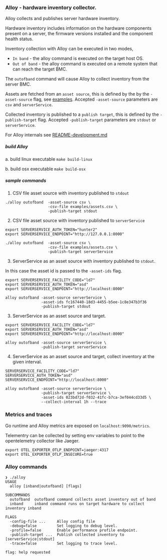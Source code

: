 ### Alloy - hardware inventory collector.

Alloy collects and publishes server hardware inventory.

Hardware inventory includes information on the hardware components present on a server,
the firmware versions installed and the component health status.

Inventory collection with Alloy can be executed in two modes,
 - `In band` - the alloy command is executed on the target host OS.
 - `Out of band` - the alloy command is executed on a remote system that can reach the target BMC.

The `outofband` command will cause Alloy to collect inventory from the server BMC.

Assets are fetched from an `asset source`, this is defined by the by the `-asset-source` flag,
see [examples](examples/assets.csv). Accepted `-asset-source` parameters are `csv` and `serverService`.

Collected inventory is published to a `publish target`, this is defined by the `-publish-target` flag. Accepted `-publish-target` parameters are `stdout` or `serverService`.

For Alloy internals see [README-development.md](docs/README-development.md)

##### build Alloy

a. build linux executable
`make build-linux`

b. build osx executable
`make build-osx`

##### sample commands

1. CSV file asset source with inventory published to `stdout`
```
./alloy outofband  -asset-source csv \
                   -csv-file examples/assets.csv \
                   -publish-target stdout
```

2. CSV file asset source with inventory published to `serverService`
```
export SERVERSERVICE_AUTH_TOKEN="hunter2"
export SERVERSERVICE_ENDPOINT="http://127.0.0.1:8000"

./alloy outofband  -asset-source csv \
                   -csv-file examples/assets.csv \
                   -publish-target serverService
```


3. ServerService as an asset source with inventory published to `stdout`.

In this case the asset id is passed to the `-asset-ids` flag.
```
export SERVERSERVICE_FACILITY_CODE="ld7"
export SERVERSERVICE_AUTH_TOKEN="asd"
export SERVERSERVICE_ENDPOINT="http://localhost:8000"

alloy outofband -asset-source serverService \
                -asset-ids fc167440-18d3-4455-b5ee-1c8e347b3f36
                -publish-target stdout
```

3. ServerService as an asset source and target.


```
export SERVERSERVICE_FACILITY_CODE="ld7"
export SERVERSERVICE_AUTH_TOKEN="asd"
export SERVERSERVICE_ENDPOINT="http://localhost:8000"

alloy outofband -asset-source serverService \
                -publish-target serverService
```

4. ServerService as an asset source and target, collect inventory at the given interval.

```
SERVERSERVICE_FACILITY_CODE="ld7"
SERVERSERVICE_AUTH_TOKEN="asd"
SERVERSERVICE_ENDPOINT="http://localhost:8000"

alloy outofband -asset-source serverService \
                -publish-target serverService \
                -asset-ids 023bd72d-f032-41fc-b7ca-3ef044cd33d5 \
                --collect-interval 1h --trace
```

### Metrics and traces

Go runtime and Alloy metrics are exposed on `localhost:9090/metrics`.

Telementry can be collected by setting env variables to point to the
opentelemetry collector like Jaeger.

```
export OTEL_EXPORTER_OTLP_ENDPOINT=jaeger:4317
export OTEL_EXPORTER_OTLP_INSECURE=true
```

### Alloy commands

```
❯ ./alloy
USAGE
  alloy [inband|outofband] [flags]

SUBCOMMANDS
  outofband  outofband command collects asset inventory out of band
  inband     inband command runs on target hardware to collect inventory inband

FLAGS
  -config-file ...     Alloy config file
  -debug=false         Set logging to debug level.
  -profile=false       Enable performance profile endpoint.
  -publish-target ...  Publish collected inventory to [serverService|stdout]
  -trace=false         Set logging to trace level.

flag: help requested
```
